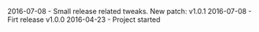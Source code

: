 2016-07-08 - Small release related tweaks. New patch: v1.0.1
2016-07-08 - Firt release v1.0.0
2016-04-23 - Project started

